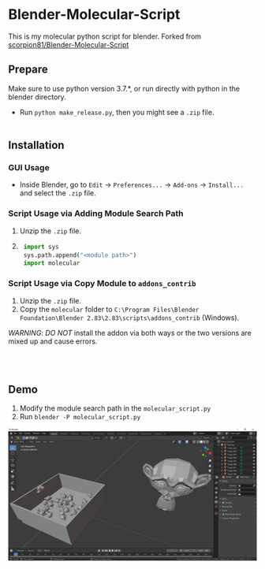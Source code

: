 # Blender-Molecular-Script

This is my molecular python script for blender. Forked from [scorpion81/Blender-Molecular-Script](https://github.com/scorpion81/Blender-Molecular-Script)

## Prepare 

Make sure to use python version 3.7.*, or run directly with python in the blender directory.

* Run `python make_release.py`, then you might see a `.zip` file.
<br /><br />

## Installation

### GUI Usage

* Inside Blender, go to `Edit` -> `Preferences...` -> `Add-ons` -> `Install...` and select the `.zip` file. 


### Script Usage via Adding Module Search Path

1. Unzip the `.zip` file.
2. ```python
    import sys
    sys.path.append("<module path>")
    import molecular


### Script Usage via Copy Module to `addons_contrib`

1. Unzip the `.zip` file.
2. Copy the `molecular` folder to `C:\Program Files\Blender Foundation\Blender 2.83\2.83\scripts\addons_contrib` (Windows).

*WARNING*: *DO NOT* install the addon via both ways or the two versions are mixed up and cause errors. 

<br /><br />
## Demo
1. Modify the module search path in the `molecular_script.py`
2. Run `blender -P molecular_script.py`

![Emitter](docs/demo.jpg)
<br /><br />
